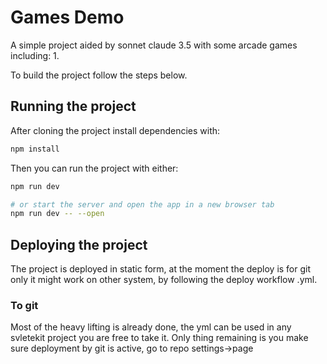 # Games Demo

A simple project aided by sonnet claude 3.5 with some arcade games including: 1.

To build the project follow the steps below.

## Running the project

After cloning the project install dependencies with:

```bash
npm install
```

Then you can run the project with either:

```bash
npm run dev

# or start the server and open the app in a new browser tab
npm run dev -- --open
```

## Deploying the project

The project is deployed in static form, at the moment the deploy is for git only
it might work on other system, by following the deploy workflow .yml.

### To git

Most of the heavy lifting is already done, the yml can be used in any svletekit project
you are free to take it.
Only thing remaining is you make sure deployment by git is active, go to repo settings->page
